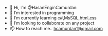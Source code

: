 - 👋 Hi, I’m @HasanEnginCamurdan
- 👀 I’m interested in programming
- 🌱 I’m currently learning c#,MsSQL,html,css
- 💞️ I’m looking to collaborate on any project
- 📫 How to reach me.. hcamurdan1@gmail.com

<!---
HasanEnginCamurdan/HasanEnginCamurdan is a ✨ special ✨ repository because its `README.md` (this file) appears on your GitHub profile.
You can click the Preview link to take a look at your changes.
--->
